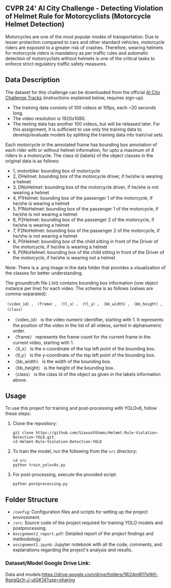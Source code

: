 ## CVPR 24' AI City Challenge - Detecting Violation of Helmet Rule for Motorcyclists (Motorcycle Helmet Detection)


Motorcycles are one of the most popular modes of transportation. Due to lesser protection compared to cars and other standard vehicles, motorcycle riders are exposed to a greater risk of crashes. Therefore, wearing helmets for motorcycle riders is mandatory as per traffic rules and automatic detection of motorcyclists without helmets is one of the critical tasks to enforce strict regulatory traffic safety measures.


## Data Description

The dataset for this challenge can be downloaded from the official [AI City Challenge Tracks](https://www.aicitychallenge.org/2024-challenge-tracks/) (instructions explained below, requires sign-up).

- The training data consists of 100 videos at 10fps, each ~20 seconds long. 
- The video resolution is 1920x1080. 
- The testing data has another 100 videos, but will be released later. For this assignment, it is sufficient to use only the training data to develop/evaluate models by splitting the training data into train/val sets.

Each motorcycle in the annotated frame has bounding box annotation of each rider with or without helmet information, for upto a maximum of 4 riders in a motorcycle. The class id (labels) of the object classes in the original data is as follows:

- 1, motorbike: bounding box of motorcycle
- 2, DHelmet: bounding box of the motorcycle driver, if he/she is wearing a helmet
- 3, DNoHelmet: bounding box of the motorcycle driver, if he/she is not wearing a helmet
- 4, P1Helmet: bounding box of the passenger 1 of the motorcycle, if he/she is wearing a helmet
- 5, P1NoHelmet: bounding box of the passenger 1 of the motorcycle, if he/she is not wearing a helmet
- 6, P2Helmet: bounding box of the passenger 2 of the motorcycle, if he/she is wearing a helmet
- 7, P2NoHelmet: bounding box of the passenger 2 of the motorcycle, if he/she is not wearing a helmet
- 8, P0Helmet: bounding box of the child sitting in front of the Driver of the motorcycle, if he/she is wearing a helmet
- 9, P0NoHelmet: bounding box of the child sitting in front of the Driver of the motorcycle, if he/she is wearing not a helmet

Note: There is a .png image in the data folder that provides a visualization of the classes for better understanding.


The groundtruth file (.txt) contains bounding box information (one object instance per line) for each video. The schema is as follows (values are comma-separated):

`〈video_id〉, 〈frame〉, 〈tl_x〉, 〈tl_y〉, 〈bb_width〉, 〈bb_height〉, 〈class〉`

- 〈video_id〉 is the video numeric identifier, starting with 1. It represents the position of the video in the list of all videos, sorted in alphanumeric order.
- 〈frame〉 represents the frame count for the current frame in the current video, starting with 1.
- 〈tl_x〉 is the x-coordinate of the top left point of the bounding box.
- 〈tl_y〉 is the y-coordinate of the top left point of the bounding box.
- 〈bb_width〉 is the width of the bounding box.
- 〈bb_height〉 is the height of the bounding box.
- 〈class〉 is the class id of the object as given in the labels information above.


## Usage

To use this project for training and post-processing with YOLOv8, follow these steps:

1. Clone the repository:
   ```
   git clone https://github.com/SiavashShams/Helmet-Rule-Violation-Detection-YOLO.git
   cd Helmet-Rule-Violation-Detection-YOLO
   ```

2. To train the model, run the following from the `src` directory:
   ```
   cd src
   python train_yolov8x.py
   ```

3. For post-processing, execute the provided script:
   ```
   python postprocessing.py
   ```


## Folder Structure

- `/config`: Configuration files and scripts for setting up the project environment.
- `/src`: Source code of the project required for training YOLO models and postprocessing.
- `Assignment2_report.pdf`: Detailed report of the project findings and methodology.
- `assignment2.ipynb`: Jupyter notebook with all the code, comments, and explanations regarding the project's analysis and results.

### Dataset/Model Google Drive Link:
Data and models:https://drive.google.com/drive/folders/1Ri24mR17sl9ifj-8gzgQc1r-J-uIGK14?usp=sharing


